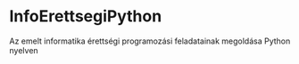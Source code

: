 # InfoErettsegiPython
Az emelt informatika érettségi programozási feladatainak megoldása Python nyelven

